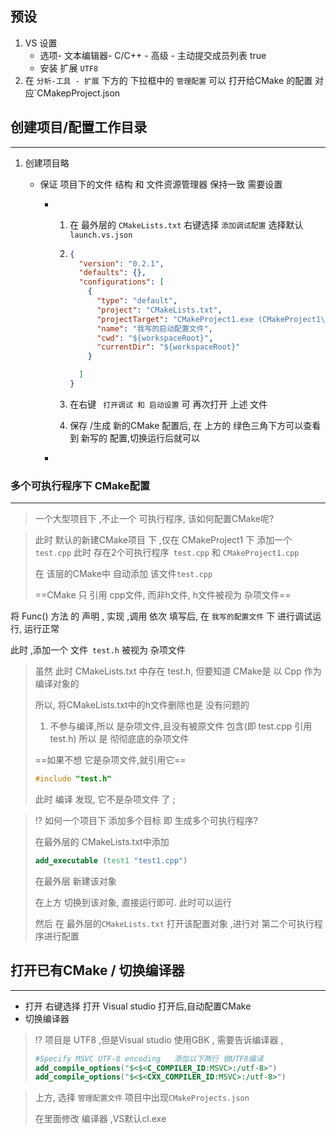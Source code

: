 ## 预设

1. VS 设置 
   * 选项- 文本编辑器-  C/C++   - 高级 - 主动提交成员列表 true
   * 安装 扩展 `UTF8` 
2. 在 `分析-工具 - 扩展` 下方的 下拉框中的 ` 管理配置 `  可以 打开给CMake 的配置   对应`CMakepProject.json



## 创建项目/配置工作目录

----

1. 创建项目略 

   * 保证 项目下的文件 结构  和  文件资源管理器 保持一致 需要设置 

     * 1. 在 最外层的 `CMakeLists.txt`   右键选择 `添加调试配置`  选择默认  `launch.vs.json` 

       2. ```json
          {
            "version": "0.2.1",
            "defaults": {},
            "configurations": [
              {
                "type": "default",
                "project": "CMakeLists.txt",
                "projectTarget": "CMakeProject1.exe (CMakeProject1\\CMakeProject1.exe)",
                "name": "我写的启动配置文件",
                "cwd": "${workspaceRoot}",
                "currentDir": "${workspaceRoot}"
              }
          
            ]
          }
          ```

       3.  在右键 ` 打开调试 和 启动设置`  可 再次打开  上述 文件

       4. 保存 /生成 新的CMake 配置后, 在 上方的 绿色三角下方可以查看到 新写的  配置,切换运行后就可以 

     * 

### 多个可执行程序下 CMake配置

----

> 一个大型项目下 ,不止一个 可执行程序, 该如何配置CMake呢?

> 此时 默认的新建CMake项目 下 ,仅在 CMakeProject1 下 添加一个 `test.cpp`  此时 存在2个可执行程序` test.cpp`   和  `CMakeProject1.cpp`  
>
> 在 该层的CMake中 自动添加  该文件`test.cpp`  
>
>  ==CMake 只 引用 cpp文件, 而非h文件, h文件被视为  杂项文件==



将 Func()  方法  的  声明 , 实现 ,调用  依次 填写后, 在 `我写的配置文件` 下 进行调试运行,  运行正常

此时 ,添加一个 文件` test.h`  被视为 杂项文件 

> 虽然 此时  CMakeLists.txt 中存在 test.h,  但要知道  CMake是 以 Cpp 作为编译对象的 
>
> 所以, 将CMakeLists.txt中的h文件删除也是 没有问题的  
>
> 1.  不参与编译,所以 是杂项文件,且没有被原文件 包含(即 test.cpp 引用 test.h)  所以 是 彻彻底底的杂项文件
>
> ==如果不想 它是杂项文件,就引用它== 
>
> ```c++
> #include "test.h"
> ```
>
> 此时 编译 发现, 它不是杂项文件 了 ;



> :interrobang: 如何一个项目下 添加多个目标  即 生成多个可执行程序? 
>
> 在最外层的 CMakeLists.txt中添加 
>
> ```cmake
> add_executable (test1 "test1.cpp")
> 
> ```
>
> 在最外层 新建该对象 
>
> 在上方 切换到该对象, 直接运行即可. 此时可以运行 
>
> 然后 在  最外层的`CMakeLists.txt` 打开该配置对象 ,进行对 第二个可执行程序进行配置



## 打开已有CMake / 切换编译器 

----

* 打开 右键选择 打开 Visual studio  打开后,自动配置CMake
* 切换编译器 

> :interrobang:  项目是 UTF8 ,但是Visual studio 使用GBK , 需要告诉编译器 , 
>
> ```cmake
> #Specify MSVC UTF-8 encoding   添加以下两行 做UTF8编译
> add_compile_options("$<$<C_COMPILER_ID:MSVC>:/utf-8>")
> add_compile_options("$<$<CXX_COMPILER_ID:MSVC>:/utf-8>")
> ```
>
> 

> 上方, 选择 `管理配置文件`  项目中出现`CMakeProjects.json` 
>
> 在里面修改 编译器 ,VS默认cl.exe 